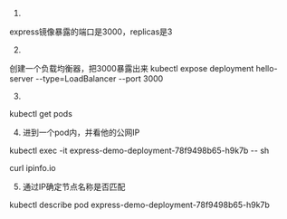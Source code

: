 1. 
express镜像暴露的端口是3000，replicas是3

2. 
创建一个负载均衡器，把3000暴露出来
kubectl expose deployment hello-server --type=LoadBalancer --port 3000

3. 
kubectl get pods

4. 进到一个pod内，并看他的公网IP

kubectl exec -it express-demo-deployment-78f9498b65-h9k7b -- sh
 
curl ipinfo.io

5. 通过IP确定节点名称是否匹配

kubectl describe pod express-demo-deployment-78f9498b65-h9k7b

